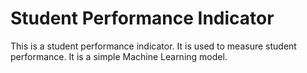 # Student Performance Indicator
This is a student performance indicator. It is used to measure student performance. It is a simple Machine Learning model.